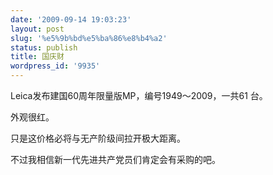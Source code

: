 ```yaml
---
date: '2009-09-14 19:03:23'
layout: post
slug: '%e5%9b%bd%e5%ba%86%e8%b4%a2'
status: publish
title: 国庆财
wordpress_id: '9935'
---
```


Leica发布建国60周年限量版MP，编号1949～2009，一共61
台。
  

外观很红。

只是这价格必将与无产阶级间拉开极大距离。


  
不过我相信新一代先进共产党员们肯定会有采购的吧。
